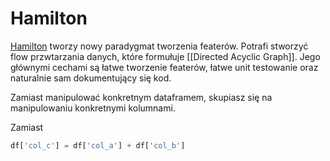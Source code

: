 # Hamilton
[Hamilton](https://github.com/stitchfix/hamilton) tworzy nowy paradygmat tworzenia featerów. Potrafi stworzyć flow przwtarzania danych, które formułuje [[Directed Acyclic Graph]]. Jego głównymi cechami są łatwe tworzenie featerów, łatwe unit testowanie oraz naturalnie sam dokumentujący się kod.

Zamiast manipulować konkretnym dataframem, skupiasz się na manipulowaniu konkretnymi kolumnami.

Zamiast

```python
df['col_c'] = df['col_a'] + df['col_b']
```